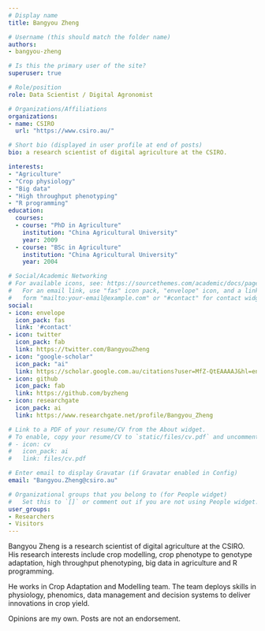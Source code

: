 ```yaml
---
# Display name
title: Bangyou Zheng

# Username (this should match the folder name)
authors:
- bangyou-zheng

# Is this the primary user of the site?
superuser: true

# Role/position
role: Data Scientist / Digital Agronomist

# Organizations/Affiliations
organizations:
- name: CSIRO
  url: "https://www.csiro.au/"

# Short bio (displayed in user profile at end of posts)
bio: a research scientist of digital agriculture at the CSIRO.

interests:
- "Agriculture"
- "Crop physiology"
- "Big data"
- "High throughput phenotyping"
- "R programming"
education:
  courses:
  - course: "PhD in Agriculture"
    institution: "China Agricultural University"
    year: 2009
  - course: "BSc in Agriculture"
    institution: "China Agricultural University"
    year: 2004

# Social/Academic Networking
# For available icons, see: https://sourcethemes.com/academic/docs/page-builder/#icons
#   For an email link, use "fas" icon pack, "envelope" icon, and a link in the
#   form "mailto:your-email@example.com" or "#contact" for contact widget.
social:
- icon: envelope
  icon_pack: fas
  link: '#contact'
- icon: twitter
  icon_pack: fab
  link: https://twitter.com/BangyouZheng
- icon: "google-scholar"
  icon_pack: "ai"
  link: https://scholar.google.com.au/citations?user=MfZ-QtEAAAAJ&hl=en
- icon: github
  icon_pack: fab
  link: https://github.com/byzheng
- icon: researchgate
  icon_pack: ai
  link: https://www.researchgate.net/profile/Bangyou_Zheng

# Link to a PDF of your resume/CV from the About widget.
# To enable, copy your resume/CV to `static/files/cv.pdf` and uncomment the lines below.
# - icon: cv
#   icon_pack: ai
#   link: files/cv.pdf

# Enter email to display Gravatar (if Gravatar enabled in Config)
email: "Bangyou.Zheng@csiro.au"

# Organizational groups that you belong to (for People widget)
#   Set this to `[]` or comment out if you are not using People widget.
user_groups:
- Researchers
- Visitors
---
```


Bangyou Zheng is a research scientist of digital agriculture at the CSIRO. His research interests include crop modelling, crop phenotype to genotype adaptation, high throughput phenotyping, big data in agriculture and R programming. 

He works in Crop Adaptation and Modelling team. The team deploys skills in physiology, phenomics, data management and decision systems to deliver innovations in crop yield.

Opinions are my own. Posts are not an endorsement.

